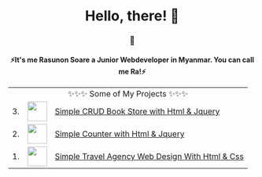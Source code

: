 <h1 align="center">Hello, there! 👋</h1>

<h3 align="center">🌱</h3>
<h4 align="center">⚡It's me Rasunon Soare a Junior Webdeveloper in Myanmar. You can call me Ra!⚡</h4>

<table align="center">
  <tr>
    <td colspan="3" align="center">✨✨✨ Some of My Projects ✨✨✨</td>
  </tr>
  <tr>
    <td>3.</td>
        <td><img src="https://cdn-icons-png.flaticon.com/512/3532/3532091.png" width=40></td>
        <td><a target="_blank" href="https://moonlit-pie-990c5f.netlify.app">Simple CRUD Book Store with Html & Jquery</a></td>
   </tr>
    <td>2.</td>
        <td><img src="https://cdn-icons-png.flaticon.com/512/6357/6357834.png" width=40></td>
        <td><a target="_blank" href="https://courageous-bavarois-84eb03.netlify.app">Simple Counter with Html & Jquery</a></td>
   </tr>
  <td>1.</td>
        <td><img src="https://www.pngplay.com/wp-content/uploads/6/Beach-Coconut-Tree-Vector-Transparent-Free-PNG.png" width=40></td>
        <td><a target="_blank" href="https://travel-testing.netlify.app">Simple Travel Agency Web Design With Html & Css</a></td>
   </tr>
  
  </table>
 


<!--
**Rasunon-Soare/Rasunon-Soare** is a ✨ _special_ ✨ repository because its `README.md` (this file) appears on your GitHub profile.

Here are some ideas to get you started:

- 🔭 I’m currently working on ...
- 🌱 I’m currently learning ...
- 👯 I’m looking to collaborate on ...
- 🤔 I’m looking for help with ...
- 💬 Ask me about ...
- 📫 How to reach me: ...
- 😄 Pronouns: ...
- ⚡ Fun fact: ...
-->

